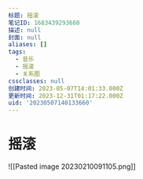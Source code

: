 ```yaml
---
标题: 摇滚
笔记ID: 1683439293660
描述: null
封面: null
aliases: []
tags:
  - 音乐
  - 摇滚
  - 关系图
cssclasses: null
创建时间: 2023-05-07T14:01:33.000Z
更新时间: 2023-12-31T01:17:22.000Z
uid: '20230507140133660'
---
```


# 摇滚

![[Pasted image 20230210091105.png]]
